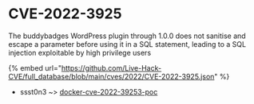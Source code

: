 # CVE-2022-3925

The buddybadges WordPress plugin through 1.0.0 does not sanitise and escape a parameter before using it in a SQL statement, leading to a SQL injection exploitable by high privilege users

{% embed url="https://github.com/Live-Hack-CVE/full_database/blob/main/cves/2022/CVE-2022-3925.json" %}


* ssst0n3 ~> [docker-cve-2022-39253-poc](https://zeste.alice-snow.ru/2022/database/cve-2022-3925/docker-cve-2022-39253-poc-ssst0n3)